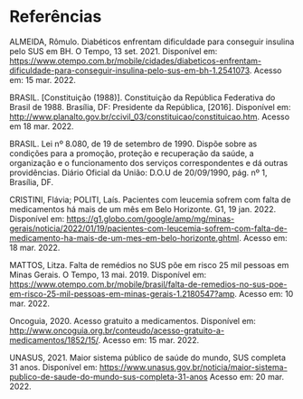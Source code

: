 # Referências

ALMEIDA, Rômulo. Diabéticos enfrentam dificuldade para conseguir insulina pelo SUS em BH. O Tempo, 13 set. 2021. Disponível em: https://www.otempo.com.br/mobile/cidades/diabeticos-enfrentam-dificuldade-para-conseguir-insulina-pelo-sus-em-bh-1.2541073. Acesso em: 15 mar. 2022. 

 

BRASIL. [Constituição (1988)]. Constituição da República Federativa do Brasil de 1988. Brasília, DF: Presidente da República, [2016]. Disponível em: http://www.planalto.gov.br/ccivil_03/constituicao/constituicao.htm. Acesso em 18 mar. 2022. 

 

BRASIL. Lei nº 8.080, de 19 de setembro de 1990. Dispõe sobre as condições para a promoção, proteção e recuperação da saúde, a organização e o funcionamento dos serviços correspondentes e dá outras providências. Diário Oficial da União: D.O.U de 20/09/1990, pág. nº 1, Brasília, DF. 

 

CRISTINI, Flávia; POLITI, Laís. Pacientes com leucemia sofrem com falta de medicamentos há mais de um mês em Belo Horizonte. G1, 19 jan. 2022. Disponível em: https://g1.globo.com/google/amp/mg/minas-gerais/noticia/2022/01/19/pacientes-com-leucemia-sofrem-com-falta-de-medicamento-ha-mais-de-um-mes-em-belo-horizonte.ghtml. Acesso em: 18 mar. 2022. 

 

MATTOS, Litza. Falta de remédios no SUS põe em risco 25 mil pessoas em Minas Gerais. O Tempo, 13 mai. 2019. Disponível em: https://www.otempo.com.br/mobile/brasil/falta-de-remedios-no-sus-poe-em-risco-25-mil-pessoas-em-minas-gerais-1.2180547?amp. Acesso em: 10 mar. 2022. 

 

Oncoguia, 2020. Acesso gratuito a medicamentos. Disponível em: http://www.oncoguia.org.br/conteudo/acesso-gratuito-a-medicamentos/1852/15/. Acesso em: 15 mar. 2022. 

 

UNASUS, 2021. Maior sistema público de saúde do mundo, SUS completa 31 anos. Disponível em: https://www.unasus.gov.br/noticia/maior-sistema-publico-de-saude-do-mundo-sus-completa-31-anos Acesso em: 20 mar. 2022. 

 

 
